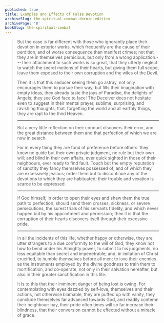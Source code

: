 ```yaml
---
published: true
title: Examples and Effects of False Devotion
archiveSlug: the-spiritual-combat-dornin-edition
archivePage: '8'
bookSlug: the-spiritual-combat
---
```


> But the case is far different with those who ignorantly place their devotion in exterior works, which frequently are the cause of their perdition, and of worse consequence than manifest crimes; not that they are in themselves pernicious, but only from a wrong application.---Their attachment to such works is so great, that they utterly neglect to watch the secret motions of their hearts, but giving them full scope, leave them exposed to their own corruption and the wiles of the Devil.
>
> Then it is that this seducer seeing them go astray, not only encourages them to pursue their way, but fills their imagination with empty ideas, they already taste the joys of Paradise, the delights of Angels; they see God face to face! The Deceiver does not hesitate even to suggest in their mental prayer, sublime, surprising, and ravishing thoughts, that, forgetting the world and all earthly things, they are rapt to the third Heaven.
>
> ---
>
> But a very little reflection on their conduct discovers their error, and the great distance between them and that perfection of which we are now in search.
>
> For in every thing they are fond of preference before others: they know no guide but their own private judgment, no rule but their own will; and blind in their own affairs, ever quick sighted in those of their neighbours, ever ready to find fault. Touch but the empty reputation of sanctity they fancy themselves possessed of, and of which they are excessively jealous; order them but to discontinue any of the devotions to which they are habituated; their trouble and vexation is scarce to be expressed.
>
> ---
>
> If God himself, in order to open their eyes and shew them the true path to perfection, should send them crosses, sickness, or severe persecutions, the surest trials of his servants fidelity, and which never happen but by his appointment and permission; then it is that the corruption of their hearts discovers itself through their excessive pride.
>
> ---
>
> In all the incidents of this life, whether happy or otherwise, they are utter strangers to a due conformity to the will of God; they know not how to bend under his Almighty power, to submit to his judgments, no less equitable than secret and impenetrable; and, in imitation of Christ crucified, to humble themselves before all men; to love their enemies as the instruments employed by the divine goodness to train them to mortification, and co-operate, not only in their salvation hereafter, but also in their greater sanctification in this life.
>
> It is to this that their imminent danger of being lost is owing. For contemplating with eyes dazzled by self-love, themselves and their actions, not otherwise blamable, they are puffed up with vanity, they conclude themselves far advanced towards God, and readily contemn their neighbour: nay, their pride often times will so far increase their blindness, that their conversion cannot be effected without a miracle of grace.
